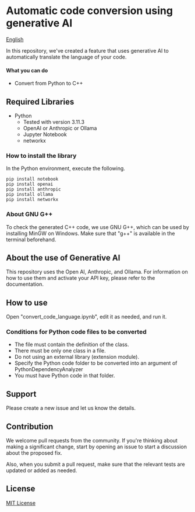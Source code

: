 # Automatic code conversion using generative AI

[English](./README_en.md)

In this repository, we've created a feature that uses generative AI to automatically translate the language of your code.

#### What you can do

- Convert from Python to C++

## Required Libraries

- Python
  - Tested with version 3.11.3
  - OpenAI or Anthropic or Ollama
  - Jupyter Notebook
  - networkx

### How to install the library

In the Python environment, execute the following.

```
pip install notebook
pip install openai
pip install anthropic
pip install ollama
pip install networkx
```

### About GNU G++

To check the generated C++ code, we use GNU G++, which can be used by installing MinGW on Windows.
Make sure that "g++" is available in the terminal beforehand.

## About the use of Generative AI

This repository uses the Open AI, Anthropic, and Ollama. For information on how to use them and activate your API key, please refer to the documentation.

## How to use

Open "convert_code_language.ipynb", edit it as needed, and run it.

### Conditions for Python code files to be converted

- The file must contain the definition of the class.
- There must be only one class in a file.
- Do not using an external library (extension module).
- Specify the Python code folder to be converted into an argument of PythonDependencyAnalyzer
- You must have Python code in that folder.

## Support

Please create a new issue and let us know the details.

## Contribution

We welcome pull requests from the community. If you're thinking about making a significant change, start by opening an issue to start a discussion about the proposed fix.

Also, when you submit a pull request, make sure that the relevant tests are updated or added as needed.

## License

[MIT License](./LICENSE.txt)

